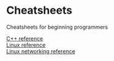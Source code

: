 # Cheatsheets
Cheatsheets for beginning programmers

[C++ reference](https://github.com/abc123me/Cheatsheets/blob/master/cpp.md)<br>
[Linux reference](https://github.com/abc123me/Cheatsheets/blob/master/linux.md)<br>
[Linux networking reference](https://github.com/abc123me/Cheatsheets/blob/master/linux_net.md)<br>

